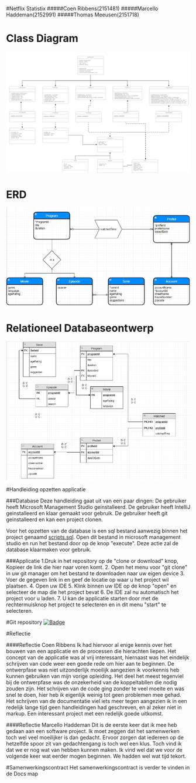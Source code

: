 #Netflix Statistix
#####Coen Ribbens(2151481)
#####Marcello Haddeman(2152991)
#####Thomas Meeusen(2151718)


Class Diagram
=========
![Class Diagram](img/Class_Diagram.png)


ERD 
=====
![ERD](img/ERD.jpeg)



Relationeel Databaseontwerp
====
![RDB](img/RDD.jpeg)


#Handleiding opzetten applicatie

###Database
Deze handleiding gaat uit van een paar dingen:
De gebruiker heeft Microsoft Management Studio geinstalleerd.
De gebruiker heeft IntelliJ geinstalleerd en klaar gemaakt voor gebruik.
De gebruiker heeft git geinstalleerd en kan een project clonen.

Voor het opzetten van de database is een sql bestand aanwezig binnen het project genaamd
[scripts.sql](https://raw.githubusercontent.com/coenribbens/Netflix-statistix/master/script.sql).
Open dit bestand in microsoft management studio en run het bestand door op de knop "execute".
Deze actie zal de database klaarmaken voor gebruik. 

###Applicatie
1.Druk in het repository op de "clone or download" knop, Kopieer de link die hier naar voren komt.
2. Open het menu voor "git clone" in uw git manager om het bestand te downloaden naar uw eigen device
3. Voer de gegeven link in en geef de locatie op waar u het project wil plaatsen.
4. Open uw IDE
5. Klink binnen uw IDE op de knop "open" en selecteer de map die het project bevat
6. De IDE zal nu automatisch het project voor u laden. 
7. U kan de applicatie starten door met de rechtermuisknop het project te selecteren en in dit menu "start" te selecteren.


#Git repository
[![Badge](https://img.shields.io/badge/Netflix%20Statistix-View%20Repo-blue?style=for-the-badge&logo=github)](https://github.com/coenribbens/netflix-statistix)

#Reflectie

####Reflectie Coen Ribbens
Ik had hiervoor al enige kennis over het bouwen van een applicatie en de processen die hierachten liepen.
Het concept van de applicatie was al vrij interessant,
hiernaast was het eindelijk schrijven van code weer een goede rede om hier aan te beginnen.
De ontwerpfase was niet uitzonderlijk moeilijk aangezien ik voorkennis heb kunnen gebruiken van mijn vorige opleiding.
Het deel het meest tegenviel bij de ontwerpfase was de onzekerheid van de koppeltabllen die nodig zouden zijn.
Het schrijven van de code ging zonder te veel moeite en was snel te doen, hier heb ik eigenlijk weinig tot geen problemen mee gehad.
Het schrijven van de documentatie viel iets meer tegen aangezien ik in een redelijk
lange tijd geen handleidingen had geschreven, en al zeker niet in markup.
Een interessant project met een redelijk goede uitkomst.

####Reflectie Marcello Haddeman
Dit is de eerste keer dat ik mee heb gedaan aan een software project. Ik moet zeggen dat het samenwerken toch wel veel moeilijker is dan gedacht. Ervoor zorgen dat iedereen op de hetzelfde spoor zit van gedachtengang is toch wel een klus. Toch vind ik dat we er nog wat van hebben kunnen maken. Ik vind wel dat we voor de volgende keer wat eerder mogen beginnen. We hadden wel wat tijd tekort.

#Samenwerkingscontract
Het samenwerkingscontract is verder te vinden in de Docs map
